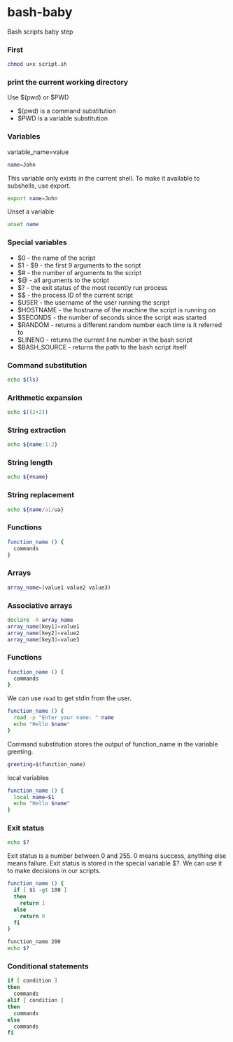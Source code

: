 # bash-baby
Bash scripts baby step


### First
```bash
chmod u+x script.sh
```

### print the current working directory
Use $(pwd) or $PWD

- $(pwd) is a command substitution
- $PWD is a variable substitution

### Variables
variable_name=value

```bash
name=John
```

This variable only exists in the current shell. To make it available to subshells, use export.

```bash
export name=John
```

Unset a variable

```bash
unset name
```

### Special variables
- $0 - the name of the script
- $1 - $9 - the first 9 arguments to the script
- $# - the number of arguments to the script
- $@ - all arguments to the script
- $? - the exit status of the most recently run process
- $$ - the process ID of the current script
- $USER - the username of the user running the script
- $HOSTNAME - the hostname of the machine the script is running on
- $SECONDS - the number of seconds since the script was started
- $RANDOM - returns a different random number each time is it referred to
- $LINENO - returns the current line number in the bash script
- $BASH_SOURCE - returns the path to the bash script itself

### Command substitution
```bash
echo $(ls)
```

### Arithmetic expansion
```bash
echo $((2+2))
```

### String extraction
```bash
echo ${name:1:2}
```

### String length
```bash
echo ${#name}
```

### String replacement
```bash
echo ${name/ai/ua}
```

### Functions
```bash
function_name () {
  commands
}
```

### Arrays
```bash
array_name=(value1 value2 value3)
```

### Associative arrays
```bash
declare -A array_name
array_name[key1]=value1
array_name[key2]=value2
array_name[key3]=value3
```

### Functions
```bash
function_name () {
  commands
}
```

We can use ```read``` to get stdin from the user.

```bash
function_name () {
  read -p "Enter your name: " name
  echo "Hello $name"
}
```

Command substitution stores the output of function_name in the variable greeting.

```bash
greeting=$(function_name)
```

local variables
```bash
function_name () {
  local name=$1
  echo "Hello $name"
}
```

### Exit status
```bash
echo $?
```
Exit status is a number between 0 and 255. 0 means success, anything else means failure.
Exit status is stored in the special variable $?. We can use it to make decisions in our scripts.

```bash
function_name () {
  if [ $1 -gt 100 ]
  then
    return 1
  else
    return 0
  fi
}

function_name 200
echo $?
```

### Conditional statements
```bash
if [ condition ]
then
  commands
elif [ condition ]
then
  commands
else
  commands
fi
```
